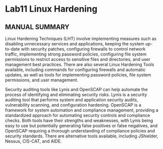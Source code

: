 # Lab11 Linux Hardening
## MANUAL SUMMARY

Linux Hardening Techniques (LHT) involve implementing measures such as disabling unnecessary services and applications, keeping the system up-to-date with security patches, configuring firewalls to control network traffic, implementing strong password policies, configuring file system permissions to restrict access to sensitive files and directories, and user management best practices. There are also several Linux Hardening Tools available, including commands for configuring firewalls and automatic updates, as well as tools for implementing password policies, file system permissions, and user management.

Security auditing tools like Lynis and OpenSCAP can help automate the process of identifying and eliminating security risks. Lynis is a security auditing tool that performs system and application security audits, vulnerability scanning, and configuration hardening. OpenSCAP is a framework for system automation and compliance management, providing a standardized approach for automating security controls and compliance checks. Both tools have their strengths and weaknesses, with Lynis being easy to use but potentially generating false positives or false negatives, and OpenSCAP requiring a thorough understanding of compliance policies and security standards. There are alternative tools available, including JShielder, Nessus, CIS-CAT, and AIDE.
